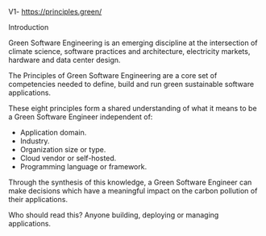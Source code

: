 V1- https://principles.green/

Introduction

Green Software Engineering is an emerging discipline at the intersection of climate science, software practices and architecture, electricity markets, hardware and data center design.

The Principles of Green Software Engineering are a core set of competencies needed to define, build and run green sustainable software applications.

These eight principles form a shared understanding of what it means to be a Green Software Engineer independent of:

- Application domain.
- Industry.
- Organization size or type.
- Cloud vendor or self-hosted.
- Programming language or framework.

Through the synthesis of this knowledge, a Green Software Engineer can make decisions which have a meaningful impact on the carbon pollution of their applications.

Who should read this? 
Anyone building, deploying or managing applications.
